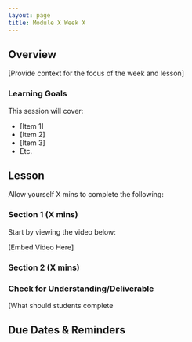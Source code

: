 ```yaml
---
layout: page
title: Module X Week X
---
```


## Overview
[Provide context for the focus of the week and lesson]

### Learning Goals
This session will cover:

* [Item 1]
* [Item 2]
* [Item 3]
* Etc.

## Lesson 
Allow yourself X mins to complete the following:

### Section 1 (X mins)
Start by viewing the video below:

[Embed Video Here]

### Section 2 (X mins)


### Check for Understanding/Deliverable
[What should students complete 


## Due Dates & Reminders
